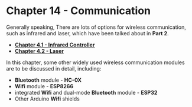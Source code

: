 # Chapter 14 - Communication

Generally speaking, There are lots of options for wireless communication, such as infrared and laser, which have been talked about in **Part 2**.
* [**Chapter 4.1 - Infrared Controller**](../../Part2_Sensors/04_Infrared_Sensors/005_infrared.md)
* [**Chapter 4.2 - Laser**](../../Part2_Sensors/04_Infrared_Sensors/007_laseremitter.md)

In this chapter, some other widely used wireless communication modules are to be discussed in detail, including:
* **Bluetooth** module - **HC-0X**
* **Wifi** module - **ESP8266**
* integrated **Wifi** and dual-mode **Bluetooth** module - **ESP32**
* Other Arduino **Wifi** shields
